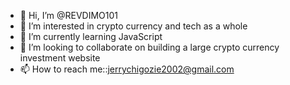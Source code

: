 - 👋 Hi, I’m @REVDIMO101
- 👀 I’m interested in crypto currency and tech as a whole 
- 🌱 I’m currently learning JavaScript 
- 💞️ I’m looking to collaborate on building a large crypto currency investment website 
- 📫 How to reach me::jerrychigozie2002@gmail.com

<!---
REVDIMO101/REVDIMO101 is a ✨ special ✨ repository because its `README.md` (this file) appears on your GitHub profile.
You can click the Preview link to take a look at your changes.
--->
